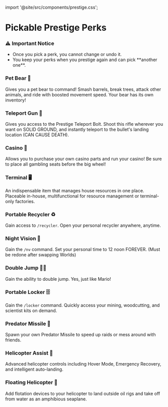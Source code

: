 import '@site/src/components/prestige.css';

# Pickable Prestige Perks

<div class="prestige-notes">
  <h3>⚠️ Important Notice</h3>
  <ul>
    <li>Once you pick a perk, you cannot change or undo it.  </li>
    <li>You keep your perks when you prestige again and can pick **another one**.</li>
  </ul>
</div>

<div class="prestige-grid">

  <!-- Pet Bear -->
  <div class="prestige-card perk-card">
    <h3>Pet Bear 🐻</h3>
    <p>Gives you a pet bear to command! Smash barrels, break trees, attack other animals, and ride with boosted movement speed. Your bear has its own inventory!</p>
  </div>

  <!-- Teleport Gun -->
  <div class="prestige-card perk-card">
    <h3>Teleport Gun 🔫</h3>
    <p>Gives you access to the Prestige Teleport Bolt. Shoot this rifle wherever you want on SOLID GROUND, and instantly teleport to the bullet's landing location (CAN CAUSE DEATH).</p>
  </div>

  <!-- Casino -->
  <div class="prestige-card perk-card">
    <h3>Casino 🎰</h3>
    <p>Allows you to purchase your own casino parts and run your casino! Be sure to place all gambling seats before the big wheel!</p>
  </div>

  <!-- Terminal -->
  <div class="prestige-card perk-card">
    <h3>Terminal 🖥️</h3>
    <p>An indispensable item that manages house resources in one place. Placeable in-house, multifunctional for resource management or terminal-only factories.</p>
  </div>

  <!-- Portable Recycler -->
  <div class="prestige-card perk-card">
    <h3>Portable Recycler ♻️</h3>
    <p>Gain access to <code>/recycler</code>. Open your personal recycler anywhere, anytime.</p>
  </div>

  <!-- Night Vision -->
  <div class="prestige-card perk-card">
    <h3>Night Vision 🌙</h3>
    <p>Gain the <code>/nv</code> command. Set your personal time to 12 noon FOREVER. (Must be redone after swapping Worlds)</p>
  </div>

  <!-- Double Jump -->
  <div class="prestige-card perk-card">
    <h3>Double Jump 🏃‍♂️</h3>
    <p>Gain the ability to double jump. Yes, just like Mario!</p>
  </div>

  <!-- Portable Locker -->
  <div class="prestige-card perk-card">
    <h3>Portable Locker 🗄️</h3>
    <p>Gain the <code>/locker</code> command. Quickly access your mining, woodcutting, and scientist kits on demand.</p>
  </div>

  <!-- Predator Missile -->
  <div class="prestige-card perk-card">
    <h3>Predator Missile 🚀</h3>
    <p>Spawn your own Predator Missile to speed up raids or mess around with friends.</p>
  </div>

  <!-- Helicopter Assist -->
  <div class="prestige-card perk-card">
    <h3>Helicopter Assist 🚁</h3>
    <p>Advanced helicopter controls including Hover Mode, Emergency Recovery, and intelligent auto-landing.</p>
  </div>

  <!-- Floating Helicopter -->
  <div class="prestige-card perk-card">
    <h3>Floating Helicopter 🛶</h3>
    <p>Add flotation devices to your helicopter to land outside oil rigs and take off from water as an amphibious seaplane.</p>
  </div>

</div>
